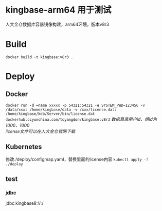 # kingbase-arm64 用于测试
人大金仓数据库容器镜像构建，arm64环境，版本v8r3
# Build
`docker build -t kingbase:v8r3 .`
# Deploy
## Docker
`docker run -d –name xxxxx -p 54321:54321 -e SYSTEM_PWD=123456 -v /data/xxx: /home/kingbase/data -v /xxx/license.dat: /home/kingbase/kdb/Server/bin/license.dat dockerhub.ccyunchina.com/toyangdon/kingbase:v8r3`
*数据目录用户id、组id为1000、1000*  
*license文件可以在人大金仓官网下载*  
## Kubernetes
修改./deploy/configmap.yaml，替换里面的license内容
`kubectl apply -f ./deploy`
## test
### jdbc
jdbc:kingbase8://<server>:<port54321>/<database>
